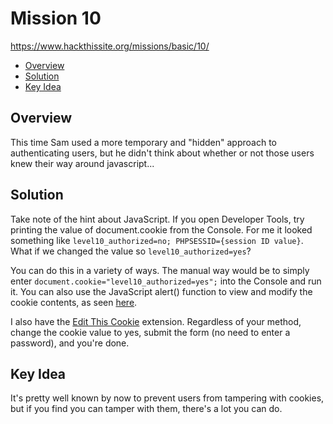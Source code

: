 # Mission 10
https://www.hackthissite.org/missions/basic/10/

- [Overview](#overview)
- [Solution](#solution)
- [Key Idea](#key-idea)

## Overview
This time Sam used a more temporary and "hidden" approach to authenticating users, but he didn't think about whether or not those users knew their way around javascript...

## Solution
Take note of the hint about JavaScript. If you open Developer Tools, try printing the value of document.cookie from the Console. For me it looked something like `level10_authorized=no; PHPSESSID={session ID value}`. What if we changed the value so `level10_authorized=yes`?  

You can do this in a variety of ways. The manual way would be to simply enter `document.cookie="level10_authorized=yes";` into the Console and run it. You can also use the JavaScript alert() function to view and modify the cookie contents, as seen [here](http://www.testingsecurity.com/how-to-test/injection-vulnerabilities/Javascript-Injection).  

I also have the [Edit This Cookie](http://editthiscookie.com/) extension. Regardless of your method, change the cookie value to yes, submit the form (no need to enter a password), and you're done.  

## Key Idea
It's pretty well known by now to prevent users from tampering with cookies, but if you find you can tamper with them, there's a lot you can do.